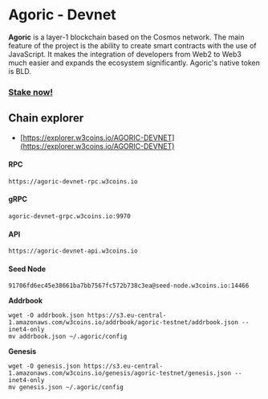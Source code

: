 # Agoric - Devnet

**Agoric** is a layer-1 blockchain based on the Cosmos network. The main feature of the project is the ability to create smart contracts with the use of JavaScript. It makes the integration of developers from Web2 to Web3 much easier and expands the ecosystem significantly. Agoric's native token is BLD.

### [Stake now!](https://explorer.w3coins.io/AGORIC-DEVNET/staking/agoricvaloper12hpugytp9rkdzs4wry9z2n42qrea5cmlje7ck0)

## **Chain explorer**

* [https://explorer.w3coins.io/AGORIC-DEVNET](https://explorer.w3coins.io/AGORIC-DEVNET)

#### **RPC**

```
https://agoric-devnet-rpc.w3coins.io
```

#### **gRPC**

```
agoric-devnet-grpc.w3coins.io:9970
```

#### **API**

```
https://agoric-devnet-api.w3coins.io
```

#### **Seed Node**

```
91706fd6ec45e38661ba7bb7567fc572b738c3ea@seed-node.w3coins.io:14466
```

**Addrbook**

```
wget -O addrbook.json https://s3.eu-central-1.amazonaws.com/w3coins.io/addrbook/agoric-testnet/addrbook.json --inet4-only
mv addrbook.json ~/.agoric/config
```

**Genesis**

```
wget -O genesis.json https://s3.eu-central-1.amazonaws.com/w3coins.io/genesis/agoric-testnet/genesis.json --inet4-only
mv genesis.json ~/.agoric/config
```
